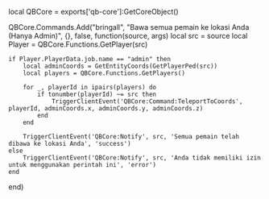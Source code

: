 local QBCore = exports['qb-core']:GetCoreObject()

QBCore.Commands.Add("bringall", "Bawa semua pemain ke lokasi Anda (Hanya Admin)", {}, false, function(source, args)
    local src = source
    local Player = QBCore.Functions.GetPlayer(src)
    
    if Player.PlayerData.job.name == "admin" then
        local adminCoords = GetEntityCoords(GetPlayerPed(src))
        local players = QBCore.Functions.GetPlayers()
        
        for _, playerId in ipairs(players) do
            if tonumber(playerId) ~= src then
                TriggerClientEvent('QBCore:Command:TeleportToCoords', playerId, adminCoords.x, adminCoords.y, adminCoords.z)
            end
        end
        
        TriggerClientEvent('QBCore:Notify', src, 'Semua pemain telah dibawa ke lokasi Anda', 'success')
    else
        TriggerClientEvent('QBCore:Notify', src, 'Anda tidak memiliki izin untuk menggunakan perintah ini', 'error')
    end
end)
